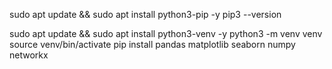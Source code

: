 sudo apt update && sudo apt install python3-pip -y
pip3 --version

sudo apt update && sudo apt install python3-venv -y
python3 -m venv venv
source venv/bin/activate
pip install pandas matplotlib seaborn numpy networkx
